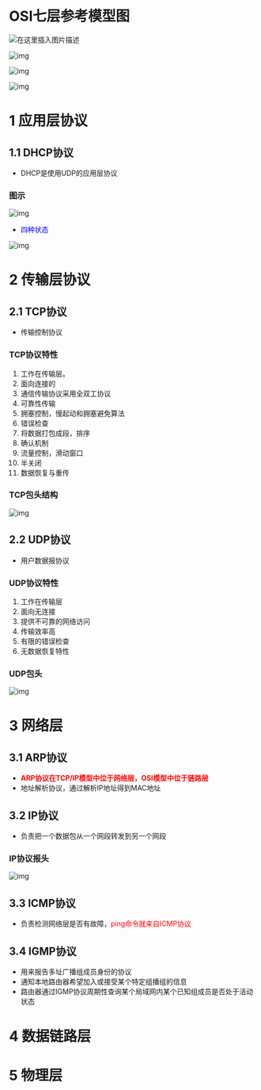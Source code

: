 # OSI七层参考模型图

![在这里插入图片描述](TCP、IP协议栈.assets/2019032111013066.png)

![img](TCP、IP协议栈.assets/705728-20160424234824085-667046040.png)

![img](TCP、IP协议栈.assets/705728-20160424234826351-1957282396.png)

![img](TCP、IP协议栈.assets/705728-20160424234827195-1493107425.png)

# 1 应用层协议

## 1.1 DHCP协议

- DHCP是使用UDP的应用层协议

### 图示

![img](TCP、IP协议栈.assets/clipboard-1603336658444.png)

- <font color=blue>四种状态</font>

![img](TCP、IP协议栈.assets/clipboard-1603336700593.png)

# 2 传输层协议

## 2.1 TCP协议

- 传输控制协议

### TCP协议特性

1. 工作在传输层。
2. 面向连接的
3. 通信传输协议采用全双工协议
4. 可靠性传输
5. 拥塞控制，慢起动和拥塞避免算法
6. 错误检查
7. 将数据打包成段，排序
8. 确认机制
9. 流量控制，滑动窗口
10. 半关闭
11. 数据恢复与重传

### TCP包头结构

![img](TCP、IP协议栈.assets/clipboard.png)

## 2.2 UDP协议

- 用户数据报协议

### UDP协议特性

1. 工作在传输层
2. 面向无连接
3. 提供不可靠的网络访问
4. 传输效率高
5. 有限的错误检查
6. 无数据恢复特性

### UDP包头

![img](TCP、IP协议栈.assets/clipboard-1603336515446.png)

# 3 网络层

## 3.1 ARP协议

- **<font color=red>ARP协议在TCP/IP模型中位于网络层，OSI模型中位于链路层</font>**
- 地址解析协议，通过解析IP地址得到MAC地址

## 3.2 IP协议

- 负责把一个数据包从一个网段转发到另一个网段

### IP协议报头

![img](TCP、IP协议栈.assets/clipboard-1603336599604.png)

## 3.3 ICMP协议

- 负责检测网络层是否有故障，<font color=red>ping命令就来自ICMP协议</font>

## 3.4 IGMP协议

- 用来报告多址广播组成员身份的协议
- 通知本地路由器希望加入或接受某个特定组播组的信息
- 路由器通过IGMP协议周期性查询某个局域网内某个已知组成员是否处于活动状态

# 4 数据链路层

# 5 物理层

















